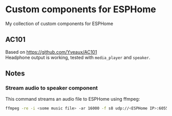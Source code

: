 # Custom components for ESPHome
My collection of custom components for ESPHome

## AC101
Based on https://github.com/Yveaux/AC101  
Headphone output is working, tested with `media_player` and `speaker`.


## Notes
### Stream audio to speaker component
This command streams an audio file to ESPHome using ffmpeg:
```bash
ffmpeg -re -i <some music file> -ar 16000 -f s8 udp://<ESPHome IP>:6055\?pkt_size=1024
```
